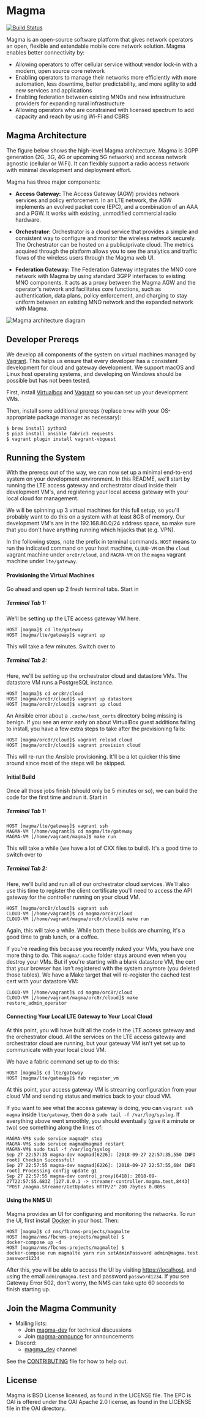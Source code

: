 # Magma

[![Build Status](https://travis-ci.com/facebookincubator/magma.svg?branch=master)](https://travis-ci.com/facebookincubator/magma)

Magma is an open-source software platform that gives network operators an open, flexible and extendable mobile core network solution. Magma enables better connectivity by:

* Allowing operators to offer cellular service without vendor lock-in with a modern, open source core network
* Enabling operators to manage their networks more efficiently with more automation, less downtime, better predictability, and more agility to add new services and applications
* Enabling federation between existing MNOs and new infrastructure providers for expanding rural infrastructure
* Allowing operators who are constrained with licensed spectrum to add capacity and reach by using Wi-Fi and CBRS


## Magma Architecture

The figure below shows the high-level Magma architecture. Magma is 3GPP generation (2G, 3G, 4G or upcoming 5G networks) and access network agnostic (cellular or WiFi). It can flexibly support a radio access network with minimal development and deployment effort.

Magma has three major components:

* **Access Gateway:** The Access Gateway (AGW) provides network services and policy enforcement. In an LTE network, the AGW implements an evolved packet core (EPC), and a combination of an AAA and a PGW. It works with existing, unmodified commercial radio hardware.

* **Orchestrator:** Orchestrator is a cloud service that provides a simple and consistent way to configure and monitor the wireless network securely. The Orchestrator can be hosted on a public/private cloud. The metrics acquired through the platform allows you to see the analytics and traffic flows of the wireless users through the Magma web UI.

* **Federation Gateway:** The Federation Gateway integrates the MNO core network with Magma by using standard 3GPP interfaces to existing MNO components.  It acts as a proxy between the Magma AGW and the operator's network and facilitates core functions, such as authentication, data plans, policy enforcement, and charging to stay uniform between an existing MNO network and the expanded network with Magma.

![Magma architecture diagram](docs/images/magma_overview.png?raw=true "Magma Architecture")

## Developer Prereqs

We develop all components of the system on virtual machines managed by
[Vagrant](https://www.vagrantup.com/). This helps us ensure that every
developer has a consistent development for cloud and gateway development. We 
support macOS and Linux host operating systems, and developing on Windows
should be possible but has not been tested.

First, install [Virtualbox](https://www.virtualbox.org/wiki/Downloads) and 
[Vagrant](http://www.vagrantup.com/downloads.html) so you can set up your
development VMs.

Then, install some additional prereqs (replace `brew` with your OS-appropriate
package manager as necessary):

```console
$ brew install python3
$ pip3 install ansible fabric3 requests
$ vagrant plugin install vagrant-vbguest
```

## Running the System

With the prereqs out of the way, we can now set up a minimal end-to-end system
on your development environment. In this README, we'll start by running the
LTE access gateway and orchestrator cloud inside their development VM's, and
registering your local access gateway with your local cloud for management.

We will be spinning up 3 virtual machines for this full setup, so you'll 
probably want to do this on a system with at least 8GB of memory. Our 
development VM's are in the 192.168.80.0/24 address space, so make sure that
you don't have anything running which hijacks that (e.g. VPN).

In the following steps, note the prefix in terminal commands. `HOST` means to
run the indicated command on your host machine, `CLOUD-VM` on the `cloud`
vagrant machine under `orc8r/cloud`, and `MAGMA-VM` on the `magma` vagrant
machine under `lte/gateway`.

#### Provisioning the Virtual Machines

Go ahead and open up 2 fresh terminal tabs. Start in

##### Terminal Tab 1:

We'll be setting up the LTE access gateway VM here.

```console
HOST [magma]$ cd lte/gateway
HOST [magma/lte/gateway]$ vagrant up
```

This will take a few minutes. Switch over to

##### Terminal Tab 2:

Here, we'll be setting up the orchestrator cloud and datastore VMs. The datastore VM runs a PostgreSQL instance.

```console
HOST [magma]$ cd orc8r/cloud
HOST [magma/orc8r/cloud]$ vagrant up datastore
HOST [magma/orc8r/cloud]$ vagrant up cloud
```

An Ansible error about a `.cache/test_certs` directory being missing is benign.
If you see an error early on about VirtualBox guest additions failing to 
install, you have a few extra steps to take after the provisioning fails:

```console
HOST [magma/orc8r/cloud]$ vagrant reload cloud
HOST [magma/orc8r/cloud]$ vagrant provision cloud
```

This will re-run the Ansible provisioning. It'll be a lot quicker this time 
around since most of the steps will be skipped.

#### Initial Build

Once all those jobs finish (should only be 5 minutes or so), we can build the
code for the first time and run it. Start in

##### Terminal Tab 1:

```console
HOST [magma/lte/gateway]$ vagrant ssh
MAGMA-VM [/home/vagrant]$ cd magma/lte/gateway
MAGMA-VM [/home/vagrant/magma]$ make run
```
This will take a while (we have a lot of CXX files to build). It's a good time
to switch over to

##### Terminal Tab 2:

Here, we'll build and run all of our orchestrator cloud services. We'll also 
use this time to register the client certificate you'll need to access the API 
gateway for the controller running on your cloud VM.

```console
HOST [magma/orc8r/cloud]$ vagrant ssh
CLOUD-VM [/home/vagrant]$ cd magma/orc8r/cloud
CLOUD-VM [/home/vagrant/magma/orc8r/cloud]$ make run
```

Again, this will take a while. While both these builds are churning, it's a 
good time to grab lunch, or a coffee.

If you're reading this because you recently nuked your VMs, you have one more
thing to do. This `magma/.cache` folder stays around even when you destroy
your VMs. But if you're starting with a blank datastore VM, the cert that
your browser has isn't registered with the system anymore
(you deleted those tables). We have a Make target that will re-register the
cached test cert with your datastore VM:

```console
CLOUD-VM [/home/vagrant]$ cd magma/orc8r/cloud
CLOUD-VM [/home/vagrant/magma/orc8r/cloud]$ make restore_admin_operator
```

#### Connecting Your Local LTE Gateway to Your Local Cloud

At this point, you will have built all the code in the LTE access gateway and
the orchestrator cloud. All the services on the LTE access gateway and
orchestrator cloud are running, but your gateway VM isn't yet set up to
communicate with your local cloud VM.

We have a fabric command set up to do this:

```console
HOST [magma]$ cd lte/gateway
HOST [magma/lte/gateway]$ fab register_vm
```

At this point, your access gateway VM is streaming configuration from your
cloud VM and sending status and metrics back to your cloud VM.

If you want to see what the access gateway is doing, you can
`vagrant ssh magma` inside `lte/gateway`, then do a
`sudo tail -f /var/log/syslog`. If everything above went smoothly, you should
eventually (give it a minute or two) see something along the lines of:

```console
MAGMA-VM$ sudo service magma@* stop
MAGMA-VM$ sudo service magma@magmad restart
MAGMA-VM$ sudo tail -f /var/log/syslog
Sep 27 22:57:35 magma-dev magmad[6226]: [2018-09-27 22:57:35,550 INFO root] Checkin Successful!
Sep 27 22:57:55 magma-dev magmad[6226]: [2018-09-27 22:57:55,684 INFO root] Processing config update g1
Sep 27 22:57:55 magma-dev control_proxy[6418]: 2018-09-27T22:57:55.683Z [127.0.0.1 -> streamer-controller.magma.test,8443] "POST /magma.Streamer/GetUpdates HTTP/2" 200 7bytes 0.009s
```

#### Using the NMS UI

Magma provides an UI for configuring and monitoring the networks. To run the UI, first install [Docker](https://www.docker.com/) in your host. Then:

```console
HOST [magma]$ cd nms/fbcnms-projects/magmalte
HOST [magma/nms/fbcnms-projects/magmalte] $
docker-compose up -d
HOST [magma/nms/fbcnms-projects/magmalte] $
docker-compose run magmalte yarn run setAdminPassword admin@magma.test password1234
```

After this, you will be able to access the UI by visiting [https://localhost](https://localhost), and using the email `admin@magma.test` and password `password1234`. If you see Gateway Error 502, don't worry, the NMS can take upto 60 seconds to finish starting up.

## Join the Magma Community

- Mailing lists:
  - Join [magma-dev](https://groups.google.com/forum/#!forum/magma-dev) for technical discussions
  - Join [magma-announce](https://groups.google.com/forum/#!forum/magma-announce) for announcements
- Discord:
  - [magma\_dev](https://discord.gg/WDBpebF) channel

See the [CONTRIBUTING](CONTRIBUTING.md) file for how to help out.

## License

Magma is BSD License licensed, as found in the LICENSE file.
The EPC is OAI is offered under the OAI Apache 2.0 license, as found in the LICENSE file in the OAI directory.
